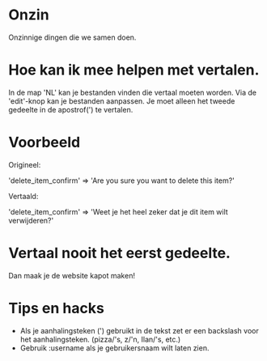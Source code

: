 Onzin
=====

Onzinnige dingen die we samen doen.


Hoe kan ik mee helpen met vertalen.
=====
In de map 'NL' kan je bestanden vinden die vertaal moeten worden. Via de 'edit'-knop kan je bestanden aanpassen. Je moet alleen het tweede gedeelte in de apostrof(') te vertalen.


Voorbeeld
=====

Origineel:

'delete_item_confirm'	=>		'Are you sure you want to delete this item?'

Vertaald:

'delete_item_confirm'	=>		'Weet je het heel zeker dat je dit item wilt verwijderen?'


Vertaal nooit het eerst gedeelte. 
=====
Dan maak je de website kapot maken!


Tips en hacks
=====
* Als je aanhalingsteken (') gebruikt in de tekst zet er een backslash voor het aanhalingsteken. (pizza/'s, z/'n, Ilan/'s, etc.)
* Gebruik :username als je gebruikersnaam wilt laten zien.
